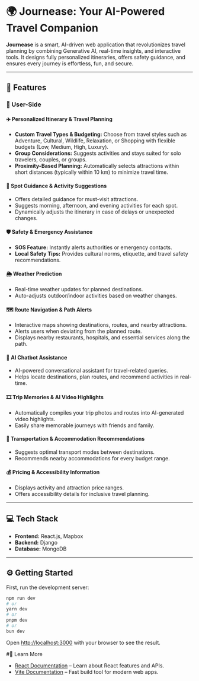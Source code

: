 # 🌍 Journease: Your AI-Powered Travel Companion

**Journease** is a smart, AI-driven web application that revolutionizes travel planning by combining Generative AI, real-time insights, and interactive tools. It designs fully personalized itineraries, offers safety guidance, and ensures every journey is effortless, fun, and secure.

---

## 🚀 Features

### 👤 User-Side

#### ✈️ Personalized Itinerary & Travel Planning
- **Custom Travel Types & Budgeting:** Choose from travel styles such as Adventure, Cultural, Wildlife, Relaxation, or Shopping with flexible budgets (Low, Medium, High, Luxury).  
- **Group Considerations:** Suggests activities and stays suited for solo travelers, couples, or groups.  
- **Proximity-Based Planning:** Automatically selects attractions within short distances (typically within 10 km) to minimize travel time.  

#### 📍 Spot Guidance & Activity Suggestions
- Offers detailed guidance for must-visit attractions.  
- Suggests morning, afternoon, and evening activities for each spot.  
- Dynamically adjusts the itinerary in case of delays or unexpected changes.  

#### 🛡️ Safety & Emergency Assistance
- **SOS Feature:** Instantly alerts authorities or emergency contacts.  
- **Local Safety Tips:** Provides cultural norms, etiquette, and travel safety recommendations.  

#### 🌦️ Weather Prediction
- Real-time weather updates for planned destinations.  
- Auto-adjusts outdoor/indoor activities based on weather changes.  

#### 🗺️ Route Navigation & Path Alerts
- Interactive maps showing destinations, routes, and nearby attractions.  
- Alerts users when deviating from the planned route.  
- Displays nearby restaurants, hospitals, and essential services along the path.  

#### 🤖 AI Chatbot Assistance
- AI-powered conversational assistant for travel-related queries.  
- Helps locate destinations, plan routes, and recommend activities in real-time.  

#### 🎞️ Trip Memories & AI Video Highlights
- Automatically compiles your trip photos and routes into AI-generated video highlights.  
- Easily share memorable journeys with friends and family.  

#### 🚗 Transportation & Accommodation Recommendations
- Suggests optimal transport modes between destinations.  
- Recommends nearby accommodations for every budget range.  

#### 💰 Pricing & Accessibility Information
- Displays activity and attraction price ranges.  
- Offers accessibility details for inclusive travel planning.  

---

## 💻 Tech Stack
- **Frontend:** React.js, Mapbox  
- **Backend:** Django  
- **Database:** MongoDB  

---

## ⚙️ Getting Started

First, run the development server:

```bash
npm run dev
# or
yarn dev
# or
pnpm dev
# or
bun dev
```
Open [http://localhost:3000](http://localhost:3000) with your browser to see the result.

#📘 Learn More

- [React Documentation](https://react.dev/) – Learn about React features and APIs.  
- [Vite Documentation](https://vitejs.dev/) – Fast build tool for modern web apps.


